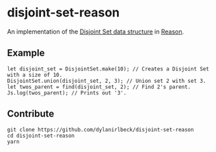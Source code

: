 # disjoint-set-reason

An implementation of the [Disjoint Set data structure](https://en.wikipedia.org/wiki/Disjoint-set_data_structure) in [Reason](https://reasonml.github.io/en/).

## Example

```reason
let disjoint_set = DisjointSet.make(10); // Creates a Disjoint Set with a size of 10.
DisjointSet.union(disjoint_set, 2, 3); // Union set 2 with set 3.
let twos_parent = find(disjoint_set, 2); // Find 2's parent.
Js.log(twos_parent); // Prints out '3'.
```

## Contribute

```
git clone https://github.com/dylanirlbeck/disjoint-set-reason
cd disjoint-set-reason
yarn
```
